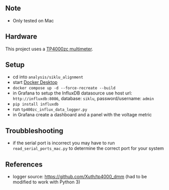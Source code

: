 ## Note
- Only tested on Mac

## Hardware
This project uses a [TP4000zc multimeter](https://www.amazon.com/gp/product/B000OPDFLM/ref=ppx_yo_dt_b_search_asin_title?ie=UTF8&psc=1).

## Setup

- cd into `analysis/siklu_alignment`
- start [Docker Desktop]([url](https://www.docker.com/products/docker-desktop/))
- `docker compose up -d --force-recreate --build`
- in Grafana to setup the InfluxDB datasource use host url: `http://influxdb:8086`, database: `siklu`, password/username: `admin`
- `pip install influxdb`
- run `tp400zc_influx_data_logger.py`
- in Grafana create a dashboard and a panel with the voltage metric

## Troubbleshooting 
- if the serial port is incorrect you may have to run `read_serial_ports_mac.py` to determine the correct port for your system

## References
- logger source: https://github.com/Xuth/tp4000_dmm (had to be modified to work with Python 3)
